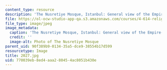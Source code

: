 ```yaml
---
content_type: resource
description: 'The Nusretiye Mosque, Istanbul: General view of the Empire-style mosque.'
file: https://ol-ocw-studio-app-qa.s3.amazonaws.com/courses/4-614-religious-architecture-and-islamic-cultures-fall-2002/770039eb8ed4aaa280454ac8051b430e_2027.jpg
file_type: image/jpeg
image_metadata:
  caption: 'The Nusretiye Mosque, Istanbul: General view of the Empire-style mosque.'
  credit: ''
  image-alt: Photo of The Nusretiye Mosque
parent_uid: 90f389b9-0134-35a5-dce9-38554b17d599
resourcetype: Image
title: 2027.jpg
uid: 770039eb-8ed4-aaa2-8045-4ac8051b430e
---
```

